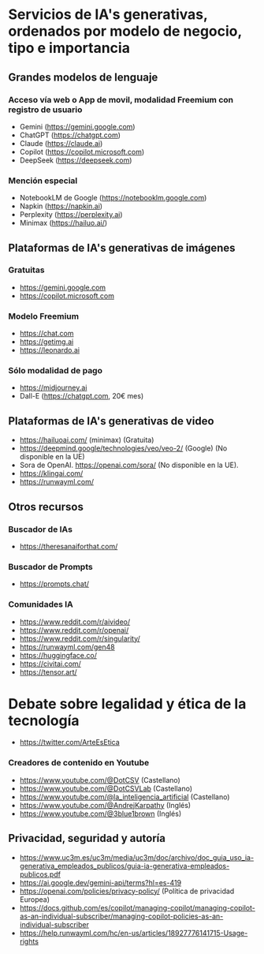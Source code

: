 # Servicios de IA's generativas, ordenados por modelo de negocio, tipo e importancia

## Grandes modelos de lenguaje
### Acceso vía web o App de movil, modalidad Freemium con registro de usuario
* Gemini (https://gemini.google.com)
* ChatGPT (https://chatgpt.com)
* Claude (https://claude.ai)
* Copilot (https://copilot.microsoft.com)
* DeepSeek (https://deepseek.com)

### Mención especial
* NotebookLM de Google (https://notebooklm.google.com)
* Napkin (https://napkin.ai)
* Perplexity (https://perplexity.ai)
* Minimax (https://hailuo.ai/)
  
## Plataformas de IA's generativas de imágenes
### Gratuitas
* https://gemini.google.com
* https://copilot.microsoft.com
  
### Modelo Freemium
* https://chat.com
* https://getimg.ai
* https://leonardo.ai

### Sólo modalidad de pago
* https://midjourney.ai
* Dall-E (https://chatgpt.com, 20€ mes)

## Plataformas de IA's generativas de video
* https://hailuoai.com/ (minimax) (Gratuita)
* https://deepmind.google/technologies/veo/veo-2/ (Google) (No disponible en la UE)
* Sora de OpenAI. https://openai.com/sora/ (No disponible en la UE).
* https://klingai.com/
* https://runwayml.com/
  
## Otros recursos
### Buscador de IAs
* https://theresanaiforthat.com/

### Buscador de Prompts
* https://prompts.chat/
  
### Comunidades IA
* https://www.reddit.com/r/aivideo/
* https://www.reddit.com/r/openai/
* https://www.reddit.com/r/singularity/
* https://runwayml.com/gen48
* https://huggingface.co/
* https://civitai.com/
* https://tensor.art/

# Debate sobre legalidad y ética de la tecnología
* https://twitter.com/ArteEsEtica

### Creadores de contenido en Youtube
* https://www.youtube.com/@DotCSV (Castellano)
* https://www.youtube.com/@DotCSVLab (Castellano)
* https://www.youtube.com/@la_inteligencia_artificial (Castellano)
* https://www.youtube.com/@AndrejKarpathy (Inglés)
* https://www.youtube.com/@3blue1brown (Inglés)

## Privacidad, seguridad y autoría
* https://www.uc3m.es/uc3m/media/uc3m/doc/archivo/doc_guia_uso_ia-generativa_empleados_publicos/guia-ia-generativa-empleados-publicos.pdf
* https://ai.google.dev/gemini-api/terms?hl=es-419
* https://openai.com/policies/privacy-policy/ (Política de privacidad Europea)
* https://docs.github.com/es/copilot/managing-copilot/managing-copilot-as-an-individual-subscriber/managing-copilot-policies-as-an-individual-subscriber
* https://help.runwayml.com/hc/en-us/articles/18927776141715-Usage-rights
  

